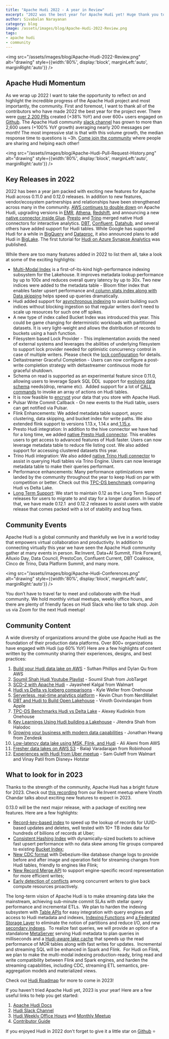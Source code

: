 ```yaml
---
title: "Apache Hudi 2022 - A year in Review"
excerpt: "2022 was the best year for Apache Hudi yet! Huge thank you to everyone who contributed!"
author: Sivabalan Narayanan
category: blog
image: /assets/images/blog/Apache-Hudi-2022-Review.png
tags:
- apache hudi
- community
---
```


<img src="/assets/images/blog/Apache-Hudi-2022-Review.png" alt="drawing" style={{width:'80%', display:'block', marginLeft:'auto', marginRight:'auto'}} />

## Apache Hudi Momentum
As we wrap up 2022 I want to take the opportunity to reflect on and highlight the incredible progress of the Apache Hudi 
project and most importantly, the community. First and foremost, I want to thank all of the contributors who have made 
2022 the best year for the project ever. There were [over 2,200 PRs](https://ossinsight.io/analyze/apache/hudi#pull-requests) 
created (+38% YoY) and over 600+ users engaged on [Github](https://github.com/apache/hudi/). The Apache Hudi community 
[slack channel](https://join.slack.com/t/apache-hudi/shared_invite/zt-20r833rxh-627NWYDUyR8jRtMa2mZ~gg) has grown to more 
than 2,600 users (+100% YoY growth) averaging nearly 200 messages per month! The most impressive stat is that with this 
volume growth, the median response time to questions is ~3h. [Come join the community](https://join.slack.com/t/apache-hudi/shared_invite/zt-20r833rxh-627NWYDUyR8jRtMa2mZ~gg) 
where people are sharing and helping each other!

<img src="/assets/images/blog/Apache-Hudi-Pull-Request-History.png" alt="drawing" style={{width:'80%', display:'block', marginLeft:'auto', marginRight:'auto'}} />

## Key Releases in 2022
2022 has been a year jam packed with exciting new features for Apache Hudi across 0.11.0 and 0.12.0 releases. In addition to new features, vendor/ecosystem partnerships and relationships have been strengthened across many in the community. [AWS continues to double down](https://www.onehouse.ai/blog/apache-hudi-native-aws-integrations) on Apache Hudi, upgrading versions in [EMR](https://docs.aws.amazon.com/emr/latest/ReleaseGuide/emr-hudi.html), [Athena](https://docs.aws.amazon.com/athena/latest/ug/querying-hudi.html), [Redshift](https://docs.aws.amazon.com/redshift/latest/dg/c-spectrum-external-tables.html), and announcing a new [native connector inside Glue](https://docs.aws.amazon.com/glue/latest/dg/aws-glue-programming-etl-format-hudi.html). [Presto](https://prestodb.io/docs/current/connector/hudi.html) and [Trino](https://trino.io/docs/current/connector/hudi.html) merged native Hudi connectors for interactive analytics. [DBT](https://hudi.apache.org/blog/2022/07/11/build-open-lakehouse-using-apache-hudi-and-dbt/), [Confluent](https://github.com/apache/hudi/tree/master/hudi-kafka-connect), [Datahub](https://hudi.apache.org/docs/syncing_datahub), and several others have added support for Hudi tables. While Google has supported Hudi for a while in [BigQuery](https://hudi.apache.org/docs/gcp_bigquery/) and [Dataproc](https://cloud.google.com/blog/products/data-analytics/getting-started-with-new-table-formats-on-dataproc), it also announced plans to add Hudi in [BigLake](https://cloud.google.com/blog/products/data-analytics/building-most-open-data-cloud-all-data-all-source-any-platform). The first tutorial for [Hudi on Azure Synapse Analytics](https://www.onehouse.ai/blog/apache-hudi-on-microsoft-azure) was published.

While there are too many features added in 2022 to list them all, take a look at some of the exciting highlights:

- [Multi-Modal Index](https://hudi.apache.org/blog/2022/05/17/Introducing-Multi-Modal-Index-for-the-Lakehouse-in-Apache-Hudi) is a first-of-its-kind high-performance indexing subsystem for the Lakehouse. It improves metadata lookup performance by up to 100x and reduces overall query latency by up to 30x. Two new indices were added to the metadata table - Bloom filter index that enables faster upsert performance and[  column stats index along with Data skipping](https://hudi.apache.org/blog/2022/06/09/Singificant-queries-speedup-from-Hudi-Column-Stats-Index-and-Data-Skipping-features)  helps speed up queries dramatically.
- Hudi added support for [asynchronous indexing](https://hudi.apache.org/releases/release-0.11.0/#async-indexer) to assist building such indices without blocking ingestion so that regular writers don't need to scale up resources for such one off spikes.
- A new type of index called Bucket Index was introduced this year. This could be game changing for deterministic workloads with partitioned datasets. It is very light-weight and allows the distribution of records to buckets using a hash function.
- Filesystem based Lock Provider - This implementation avoids the need of external systems and leverages the abilities of underlying filesystem to support lock provider needed for optimistic concurrency control in case of multiple writers. Please check the [lock configuration](https://hudi.apache.org/docs/configurations#Locks-Configurations) for details.
- Deltastreamer Graceful Completion - Users can now configure a post-write completion strategy with deltastreamer continuous mode for graceful shutdown.
- Schema on read is supported as an experimental feature since 0.11.0, allowing users to leverage Spark SQL DDL  support for [evolving data schema](https://hudi.apache.org/docs/schema_evolution) needs(drop, rename etc).  Added support for a lot of [CALL commands](https://hudi.apache.org/docs/procedures/) to invoke an array of actions on Hudi tables.
- It is now feasible to [encrypt](https://hudi.apache.org/docs/encryption/) your data that you store with Apache Hudi.
- Pulsar Write Commit Callback - On new events to the Hudi table, users can get notified via Pulsar.
- Flink Enhancements: We added metadata table support, async clustering, data skipping, and bucket index for write paths. We also extended flink support to versions 1.13.x, 1.14.x and[  1.15.x](https://hudi.apache.org/releases/release-0.12.0/#bundle-updates).
- Presto Hudi integration: In addition to the hive connector we have had for a long time, we added [native Presto Hudi connector](https://prestodb.io/docs/current/connector/hudi.html). This enables users to get access to advanced features of Hudi faster. Users can now leverage metadata table to reduce file listing cost. We also added support for accessing clustered datasets this year.
- Trino Hudi integration: We also added [native Trino Hudi connector](https://trino.io/docs/current/connector/hudi.html) to assist in querying Hudi tables via Trino Engine. Users can now leverage metadata table to make their queries performant.
- Performance enhancements: Many performance optimizations were landed by the community throughout the year to keep Hudi on par with competition or better. Check out this [TPC-DS benchmark](https://hudi.apache.org/blog/2022/06/29/Apache-Hudi-vs-Delta-Lake-transparent-tpc-ds-lakehouse-performance-benchmarks) comparing Hudi vs Delta Lake.
- [Long Term Support](https://hudi.apache.org/releases/release-0.12.3#long-term-support): We start to maintain 0.12 as the Long Term Support releases for users to migrate to and stay for a longer duration. In lieu of that, we have made 0.12.1  and 0.12.2 releases to assist users with stable release that comes packed with a lot of stability and bug fixes.

## Community Events
Apache Hudi is a global community and thankfully we live in a world today that empowers virtual collaboration and productivity. In addition to connecting virtually this year we have seen the Apache Hudi community gather at many events in person. Re:Invent, Data+AI Summit, Flink Forward, Alluxio Day, Data Council, PrestoCon, Confluent Current, DBT Coalesce, Cinco de Trino, Data Platform Summit, and many more.

<img src="/assets/images/blog/Apache-Hudi-Conferences.png" alt="drawing" style={{width:'80%', display:'block', marginLeft:'auto', marginRight:'auto'}} />

You don’t have to travel far to meet and collaborate with the Hudi community. We hold monthly virtual meetups, weekly office hours, and there are plenty of friendly faces on Hudi Slack who like to talk shop. Join us via Zoom for the next Hudi meetup!

## Community Content
A wide diversity of organizations around the globe use Apache Hudi as the foundation of their production data platforms. Over 800+ organizations have engaged with Hudi (up 60% YoY) Here are a few highlights of content written by the community sharing their experiences, designs, and best practices:

1. [Build your Hudi data lake on AWS](https://aws.amazon.com/blogs/big-data/part-1-build-your-apache-hudi-data-lake-on-aws-using-amazon-emr/) - Suthan Phillips and Dylan Qu from AWS
2. [Soumil Shah Hudi Youtube Playlist](https://www.youtube.com/playlist?list=PLL2hlSFBmWwwbMpcyMjYuRn8cN99gFSY6) - Soumil Shah from JobTarget
3. [SCD-2 with Apache Hudi](https://medium.com/walmartglobaltech/implementation-of-scd-2-slowly-changing-dimension-with-apache-hudi-465e0eb94a5) - Jayasheel Kalgal from Walmart
4. [Hudi vs Delta vs Iceberg comparisons](https://www.onehouse.ai/blog/apache-hudi-vs-delta-lake-vs-apache-iceberg-lakehouse-feature-comparison) - Kyle Weller from Onehouse
5. [Serverless, real-time analytics platform](https://aws.amazon.com/blogs/big-data/how-nerdwallet-uses-aws-and-apache-hudi-to-build-a-serverless-real-time-analytics-platform/) - Kevin Chun from NerdWallet
6. [DBT and Hudi to Build Open Lakehouse](https://hudi.apache.org/blog/2022/07/11/build-open-lakehouse-using-apache-hudi-and-dbt/) - Vinoth Govindarajan from Apple
7. [TPC-DS Benchmarks Hudi vs Delta Lake](https://www.onehouse.ai/blog/apache-hudi-vs-delta-lake-transparent-tpc-ds-lakehouse-performance-benchmarks) - Alexey Kudinkin from Onehouse
8. [Key Learnings Using Hudi building a Lakehouse](https://blogs.halodoc.io/key-learnings-on-using-apache-hudi-in-building-lakehouse-architecture-halodoc/) - Jitendra Shah from Halodoc
9. [Growing your business with modern data capabilities](https://aws.amazon.com/blogs/architecture/insights-for-ctos-part-3-growing-your-business-with-modern-data-capabilities/) - Jonathan Hwang from Zendesk
10. [Low-latency data lake using MSK, Flink, and Hudi](https://aws.amazon.com/blogs/big-data/create-a-low-latency-source-to-data-lake-pipeline-using-amazon-msk-connect-apache-flink-and-apache-hudi/) - Ali Alemi from AWS
11. [Fresher data lakes on AWS S3](https://robinhood.engineering/author-balaji-varadarajan-e3f496815ebf) - Balaji Varadarajan from Robinhood
12. [Experiences with Hudi from Uber meetup](https://www.youtube.com/watch?v=ZamXiT9aqs8) - Sam Guleff from Walmart and Vinay Patil from Disney+ Hotstar

## What to look for in 2023
Thanks to the strength of the community, Apache Hudi has a bright future for 2023. Check out [this recording](https://youtu.be/9LPSdd-AS8E?t=2090) from our Re:Invent meetup where Vinoth Chandar talks about exciting new features to expect in 2023.

0.13.0 will be the next major release, with a package of exciting new features. Here are a few highlights:

- [Record-key-based index](https://cwiki.apache.org/confluence/display/HUDI/RFC-08++Record+level+indexing+mechanisms+for+Hudi+datasets) to speed up the lookup of records for UUID-based updates and deletes, well tested with 10+ TB index data for hundreds of billions of records at Uber;
- [Consistent Hashing Index](https://github.com/apache/hudi/blob/master/rfc/rfc-42/rfc-42.md) with dynamically-sized buckets to achieve fast upsert performance with no data skew among file groups compared to existing [Bucket Index](https://cwiki.apache.org/confluence/display/HUDI/RFC+-+29%3A+Hash+Index);
- [New CDC format](https://github.com/apache/hudi/blob/master/rfc/rfc-51/rfc-51.md) with Debezium-like database change logs to provide before and after image and operation field for streaming changes from Hudi tables, friendly to engines like Flink;
- [New Record Merge API](https://github.com/apache/hudi/blob/master/rfc/rfc-46/rfc-46.md) to support engine-specific record representation for more efficient writes;
- [Early detection of conflicts](https://github.com/apache/hudi/blob/master/rfc/rfc-56/rfc-56.md) among concurrent writers to give back compute resources proactively.

The long-term vision of Apache Hudi is to make streaming data lake the mainstream, achieving sub-minute commit SLAs with stellar query performance and incremental ETLs.  We plan to harden the indexing subsystem with [Table APIs](https://github.com/apache/hudi/pull/7080) for easy integration with query engines and access to Hudi metadata and indexes, [Indexing Functions](https://github.com/apache/hudi/pull/7235) and [a Federated Storage Layer](https://github.com/apache/hudi/blob/master/rfc/rfc-60/rfc-60.md) to eliminate the notion of partitions and reduce I/O, and new [secondary indexes](https://github.com/apache/hudi/pull/5370).  To realize fast queries, we will provide an option of a standalone [MetaServer](https://github.com/apache/hudi/pull/4718) serving Hudi metadata to plan queries in milliseconds and a [Hudi-aware lake cache](https://docs.google.com/presentation/d/1QBgLw11TM2Qf1KUESofGrQDb63EuggNCpPaxc82Kldo/edit#slide=id.gf7e0551254_0_5) that speeds up the read performance of MOR tables along with fast writes for updates.  Incremental and streaming SQL will be enhanced in Spark and Flink.  For Hudi on Flink, we plan to make the multi-modal indexing production-ready, bring read and write compatibility between Flink and Spark engines, and harden the streaming capabilities, including CDC, streaming ETL semantics, pre-aggregation models and materialized views.

Check out [Hudi Roadmap](https://hudi.apache.org/roadmap) for more to come in 2023!

If you haven't tried Apache Hudi yet, 2023 is your year! Here are a few useful links to help you get started:
 
1. [Apache Hudi Docs](https://hudi.apache.org/docs/overview)
2. [Hudi Slack Channel](https://join.slack.com/t/apache-hudi/shared_invite/zt-20r833rxh-627NWYDUyR8jRtMa2mZ~gg)
3. [Hudi Weekly Office Hours](https://hudi.apache.org/community/office_hours) and [Monthly Meetup](https://hudi.apache.org/community/syncs#monthly-community-call)
4. [Contributor Guide](https://hudi.apache.org/contribute/how-to-contribute)

If you enjoyed Hudi in 2022 don't forget to give it a little star on [Github](https://github.com/apache/hudi/) ⭐